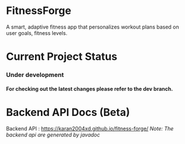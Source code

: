 # FitnessForge
 A smart, adaptive fitness app that personalizes workout plans based on user goals, fitness levels.

# Current Project Status
### Under development
#### For checking out the latest changes please refer to the **dev** branch.

# Backend API Docs (Beta)
Backend API : https://karan2004xd.github.io/fitness-forge/
*Note: The backend api are generated by javadoc*
